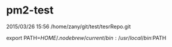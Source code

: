 # pm2-test

2015/03/26 15:56
/home/zany/git/test/tesrRepo.git

export PATH=$HOME/.nodebrew/current/bin:/usr/local/bin:$PATH
